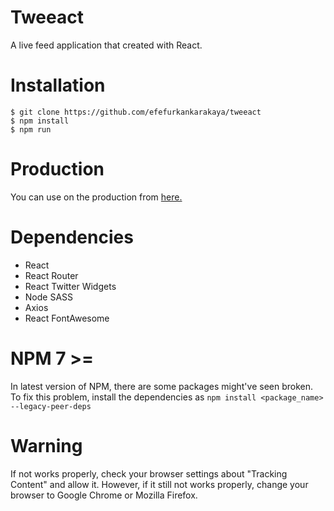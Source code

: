 # Tweeact

A live feed application that created with React.

# Installation

```$ git clone https://github.com/efefurkankarakaya/tweeact```
<br />
```$ npm install```
<br />
```$ npm run```

# Production

You can use on the production from <a href="https://efefurkankarakaya.github.io/tweeact">here.</a>


# Dependencies
* React
* React Router
* React Twitter Widgets
* Node SASS
* Axios
* React FontAwesome

# NPM 7 >=

In latest version of NPM, there are some packages might've seen broken. To fix this problem, install the dependencies as 
```npm install <package_name> --legacy-peer-deps```

# Warning

If not works properly, check your browser settings about "Tracking Content" and allow it. However, if it still not works properly, change your browser to Google Chrome or Mozilla Firefox.